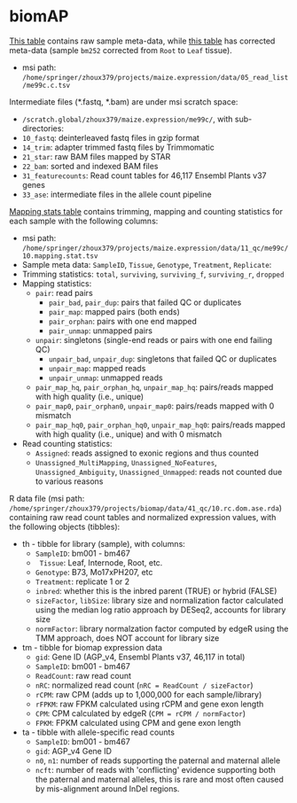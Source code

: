 # biomAP

[This table](https://github.com/orionzhou/maize.expression/blob/master/data/05_read_list/me99c.tsv) contains raw sample meta-data, while [this table](https://github.com/orionzhou/maize.expression/blob/master/data/05_read_list/me99c.c.tsv) has corrected meta-data (sample `bm252` corrected from `Root` to `Leaf` tissue).
  - msi path: `/home/springer/zhoux379/projects/maize.expression/data/05_read_list/me99c.c.tsv`

Intermediate files (\*.fastq, \*.bam) are under msi scratch space:
  - `/scratch.global/zhoux379/maize.expression/me99c/`, with sub-directories:
  - `10_fastq`: deinterleaved fastq files in gzip format
  - `14_trim`: adapter trimmed fastq files by Trimmomatic
  - `21_star`: raw BAM files mapped by STAR
  - `22_bam`: sorted and indexed BAM files
  - `31_featurecounts`: Read count tables for 46,117 Ensembl Plants v37 genes
  - `33_ase`: intermediate files in the allele count pipeline

[Mapping stats table](https://github.com/orionzhou/maize.expression/blob/master/data/11_qc/me99c/10.mapping.stat.tsv) contains trimming, mapping and counting statistics for each sample with the following columns:
  - msi path: `/home/springer/zhoux379/projects/maize.expression/data/11_qc/me99c/10.mapping.stat.tsv`
  - Sample meta data: `SampleID`, `Tissue`, `Genotype`, `Treatment`, `Replicate`: 
  - Trimming statistics: `total`, `surviving`, `surviving_f`, `surviving_r`, `dropped`
  - Mapping statistics:
    - `pair`: read pairs
      - `pair_bad`, `pair_dup`: pairs that failed QC or duplicates
      - `pair_map`: mapped pairs (both ends)
      - `pair_orphan`: pairs with one end mapped
      - `pair_unmap`: unmapped pairs
    - `unpair`: singletons (single-end reads or pairs with one end failing QC)
      - `unpair_bad`, `unpair_dup`: singletons that failed QC or duplicates
      - `unpair_map`: mapped reads
      - `unpair_unmap`: unmapped reads
    - `pair_map_hq`, `pair_orphan_hq`, `unpair_map_hq`: pairs/reads mapped with high quality (i.e., unique)
    - `pair_map0`, `pair_orphan0`, `unpair_map0`: pairs/reads mapped with 0 mismatch
    - `pair_map_hq0`, `pair_orphan_hq0`, `unpair_map_hq0`: pairs/reads mapped with high quality (i.e., unique) and with 0 mismatch
  - Read counting statistics:
    - `Assigned`: reads assigned to exonic regions and thus counted
    - `Unassigned_MultiMapping`, `Unassigned_NoFeatures`, `Unassigned_Ambiguity`, `Unassigned_Unmapped`: reads not counted due to various reasons
    
R data file (msi path: `/home/springer/zhoux379/projects/biomap/data/41_qc/10.rc.dom.ase.rda`) containing raw read count tables and normalized expression values, with the following objects (tibbles):
* th - tibble for library (sample), with columns:
  * `SampleID`: bm001 - bm467
  * ` Tissue`: Leaf, Internode, Root, etc.
  * `Genotype`: B73, Mo17xPH207, etc
  * `Treatment`: replicate 1 or 2
  * `inbred`: whether this is the inbred parent (TRUE) or hybrid (FALSE)
  * `sizeFactor`, `libSize`: library size and normalization factor calculated using the median log ratio approach by DESeq2, accounts for library size
  * `normFactor`: library normalzation factor computed by edgeR using the TMM approach, does NOT account for library size
* tm - tibble for biomap expression data
  * `gid`: Gene ID (AGP_v4, Ensembl Plants v37, 46,117 in total)
  * `SampleID`: bm001 - bm467
  * `ReadCount`: raw read count
  * `nRC`: normalized read count (`nRC = ReadCount / sizeFactor`)
  * `rCPM`: raw CPM (adds up to 1,000,000 for each sample/library)
  * `rFPKM`: raw FPKM calculated using rCPM and gene exon length
  * `CPM`: CPM calculated by edgeR (`CPM = rCPM / normFactor`)
  * `FPKM`: FPKM calculated using CPM and gene exon length
* ta - tibble with allele-specific read counts
  * `SampleID`: bm001 - bm467
  * `gid`: AGP_v4 Gene ID 
  * `n0`, `n1`: number of reads supporting the paternal and maternal allele
  * `ncft`: number of reads with 'conflicting' evidence supporting both the paternal and maternal alleles, this is rare and most often caused by mis-alignment around InDel regions.

